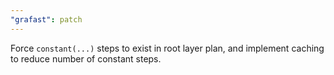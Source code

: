 ```yaml
---
"grafast": patch
---
```


Force `constant(...)` steps to exist in root layer plan, and implement caching
to reduce number of constant steps.
